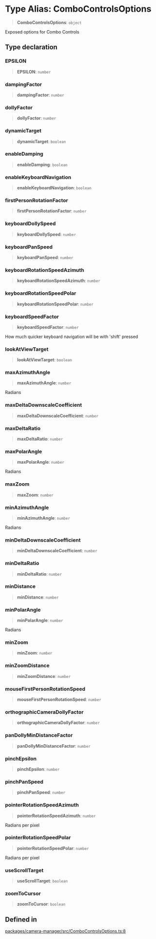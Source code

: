 # Type Alias: ComboControlsOptions

> **ComboControlsOptions**: `object`

Exposed options for Combo Controls

## Type declaration

### EPSILON

> **EPSILON**: `number`

### dampingFactor

> **dampingFactor**: `number`

### dollyFactor

> **dollyFactor**: `number`

### dynamicTarget

> **dynamicTarget**: `boolean`

### enableDamping

> **enableDamping**: `boolean`

### enableKeyboardNavigation

> **enableKeyboardNavigation**: `boolean`

### firstPersonRotationFactor

> **firstPersonRotationFactor**: `number`

### keyboardDollySpeed

> **keyboardDollySpeed**: `number`

### keyboardPanSpeed

> **keyboardPanSpeed**: `number`

### keyboardRotationSpeedAzimuth

> **keyboardRotationSpeedAzimuth**: `number`

### keyboardRotationSpeedPolar

> **keyboardRotationSpeedPolar**: `number`

### keyboardSpeedFactor

> **keyboardSpeedFactor**: `number`

How much quicker keyboard navigation will be with 'shift' pressed

### lookAtViewTarget

> **lookAtViewTarget**: `boolean`

### maxAzimuthAngle

> **maxAzimuthAngle**: `number`

Radians

### maxDeltaDownscaleCoefficient

> **maxDeltaDownscaleCoefficient**: `number`

### maxDeltaRatio

> **maxDeltaRatio**: `number`

### maxPolarAngle

> **maxPolarAngle**: `number`

Radians

### maxZoom

> **maxZoom**: `number`

### minAzimuthAngle

> **minAzimuthAngle**: `number`

Radians

### minDeltaDownscaleCoefficient

> **minDeltaDownscaleCoefficient**: `number`

### minDeltaRatio

> **minDeltaRatio**: `number`

### minDistance

> **minDistance**: `number`

### minPolarAngle

> **minPolarAngle**: `number`

Radians

### minZoom

> **minZoom**: `number`

### minZoomDistance

> **minZoomDistance**: `number`

### mouseFirstPersonRotationSpeed

> **mouseFirstPersonRotationSpeed**: `number`

### orthographicCameraDollyFactor

> **orthographicCameraDollyFactor**: `number`

### panDollyMinDistanceFactor

> **panDollyMinDistanceFactor**: `number`

### pinchEpsilon

> **pinchEpsilon**: `number`

### pinchPanSpeed

> **pinchPanSpeed**: `number`

### pointerRotationSpeedAzimuth

> **pointerRotationSpeedAzimuth**: `number`

Radians per pixel

### pointerRotationSpeedPolar

> **pointerRotationSpeedPolar**: `number`

Radians per pixel

### useScrollTarget

> **useScrollTarget**: `boolean`

### zoomToCursor

> **zoomToCursor**: `boolean`

## Defined in

[packages/camera-manager/src/ComboControlsOptions.ts:8](https://github.com/cognitedata/reveal/blob/3aaed3491dba3f4ba9ecd87f495d35383cc73a1d/viewer/packages/camera-manager/src/ComboControlsOptions.ts#L8)
